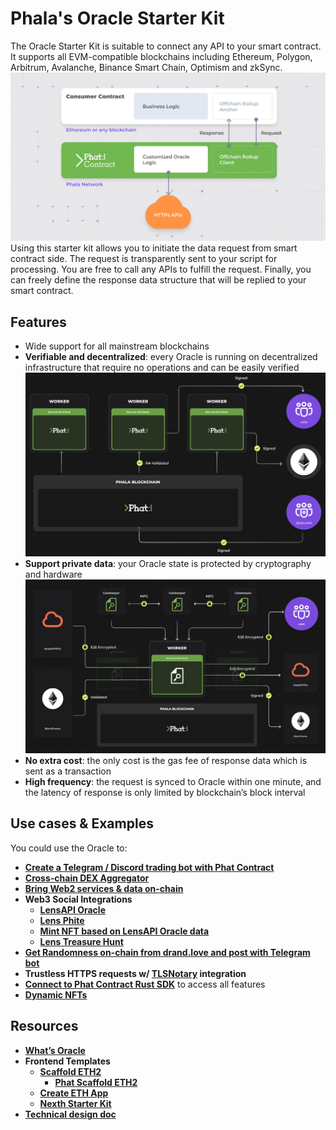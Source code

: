 # Phala's Oracle Starter Kit
The Oracle Starter Kit is suitable to connect any API to your smart contract. It supports all EVM-compatible blockchains including Ethereum, Polygon, Arbitrum, Avalanche, Binance Smart Chain, Optimism and zkSync.
![](./assets/case-self-owned-oracles.jpg)
Using this starter kit allows you to initiate the data request from smart contract side. The request is transparently sent to your script for processing. You are free to call any APIs to fulfill the request. Finally, you can freely define the response data structure that will be replied to your smart contract.

## Features

- Wide support for all mainstream blockchains
- **Verifiable and decentralized**: every Oracle is running on decentralized infrastructure that require no operations and can be easily verified
![](./assets/RA-Attested-Verifiable.png)
- **Support private data**: your Oracle state is protected by cryptography and hardware
![](./assets/Cross-chain-e2ee.png)
- **No extra cost**: the only cost is the gas fee of response data which is sent as a transaction
- **High frequency**: the request is synced to Oracle within one minute, and the latency of response is only limited by blockchain’s block interval

## Use cases & Examples

You could use the Oracle to:
- **[Create a Telegram / Discord trading bot with Phat Contract](https://github.com/pacoyang/phatbot)**
- **[Cross-chain DEX Aggregator](./assets/case-cross-chain-dex-aggregator.jpg)**
- **[Bring Web2 services & data on-chain](./assets/case-contract-controlled-web2-service.jpg)**
- **Web3 Social Integrations**
  - **[LensAPI Oracle](https://github.com/Phala-Network/lensapi-oracle-consumer-contract)**
  - **[Lens Phite](https://github.com/aeyshubh/lens-Phite2)**
  - **[Mint NFT based on LensAPI Oracle data](./assets/LensAPI-Oracle.png)**
  - **[Lens Treasure Hunt](https://github.com/HashWarlock/lensapi-oracle-devdao-workshop)**
- **[Get Randomness on-chain from drand.love and post with Telegram bot](https://github.com/HashWarlock/phat-drand-tg-bot)**
- **Trustless HTTPS requests w/ [TLSNotary](https://tlsnotary.org/) integration**
- **[Connect to Phat Contract Rust SDK](./assets/Oracle-Rust-SDK.png)** to access all features
- **[Dynamic NFTs](https://github.com/keshavsharma25/PokeLens-Contract)**

## Resources
- **[What’s Oracle](https://ethereum.org/en/developers/docs/oracles/)**
- **Frontend Templates**
  - **[Scaffold ETH2](https://github.com/scaffold-eth/scaffold-eth-2)**
    - **[Phat Scaffold ETH2](https://github.com/HashWarlock/phat-scaffold-eth)**
  - **[Create ETH App](https://github.com/paulrberg/create-eth-app)**
  - **[Nexth Starter Kit](https://nexth.vercel.app/)**
- **[Technical design doc](https://github.com/Phala-Network/phat-offchain-rollup)**
